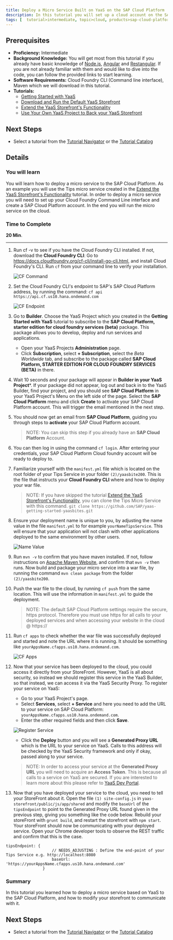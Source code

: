 ```yaml
---
title: Deploy a Micro Service Built on YaaS on the SAP Cloud Platform
description: In this tutorial you will set up a cloud account on the SAP Cloud Platform through your YaaS project. You will then deploy your Tips micro service to the cloud and point your Storefront to it.
tags: [  tutorial>intermediate, topic>cloud, products>sap-cloud-platform, products>sap-hybris-as-a-service-on-sap-hana-cloud-platform>sap-hybris-as-a-service-on-sap-hana-cloud-platform ]
---
```

## Prerequisites  
 - **Proficiency:** Intermediate
 - **Background Knowledge:**  You will get most from this tutorial if you already have basic knowledge of [Node.js](https://www.youtube.com/watch?v=pU9Q6oiQNd0), [Angular](https://docs.angularjs.org/guide/directive) and [Restangular](https://github.com/mgonto/restangular#starter-guide). If you are not already familiar with them and would like to dive into the code, you can follow the provided links to start learning.
 - **Software Requirements:** Cloud Foundry CLI (Command line interface), Maven which we will download in this tutorial.
 - **Tutorials:**
    - [Getting Started with YaaS](http://www.sap.com/developer/tutorials/yaas-getting-started.html)
    - [Download and Run the Default YaaS Storefront](http://www.sap.com/developer/tutorials/yaas-download-run-default-storefront.html)   
    - [Extend the YaaS Storefront's Functionality](http://www.sap.com/developer/tutorials/yaas-extend-storefront-functionality-webservice.html)
    - [Use Your Own YaaS Project to Back your YaaS Storefront](http://www.sap.com/developer/tutorials/yaas-create-project-backing-storefront.html)

## Next Steps
 - Select a tutorial from the [Tutorial Navigator](http://www.sap.com/developer/tutorial-navigator.html) or the [Tutorial Catalog](http://www.sap.com/developer/tutorials.html)

## Details
### You will learn  
You will learn how to deploy a micro service to the SAP Cloud Platform. As an example you will use the Tips micro service created in the [Extend the YaaS Storefront's Functionality](http://www.sap.com/developer/tutorials/yaas-extend-storefront-functionality-webservice.html) tutorial. In order to deploy a micro service you will need to set up your Cloud Foundry Command Line interface and create a SAP Cloud Platform account. In the end you will run the micro service on the cloud.

### Time to Complete
**20 Min**.

---

1. Run cf -v to see if you have the Cloud Foundry CLI installed. If not, download the **Cloud Foundry CLI**: Go to https://docs.cloudfoundry.org/cf-cli/install-go-cli.html, and install Cloud Foundry's CLI. Run `cf` from your command line to verify your installation.

    ![CF Command](cf-command.PNG)

2. Set the Cloud Foundry CLI's endpoint to SAP's SAP Cloud Platform address, by running the command: `cf api https://api.cf.us10.hana.ondemand.com`

    ![CF Endpoint](cf-cli-endpoint.PNG)

3. Go to **Builder**. Choose the YaaS Project which you created in the **Getting Started with YaaS** tutorial to subscribe to the **SAP Cloud Platform, starter edition for cloud foundry services (beta)** package. This package allows you to develop, deploy and run services and applications.
    - Open your YaaS Projects **Administration** page.
    - Click **Subscription**, select **+ Subscription**, select the *Beta Worldwide* tab, and subscribe to the package called **SAP Cloud Platform, STARTER EDITION FOR CLOUD FOUNDRY SERVICES (BETA)** in there.

4. Wait 10 seconds and your package will appear in **Builder in your YaaS Project***. If your package did not appear, log out and back in to the YaaS Builder, find your project, and you should see **SAP Cloud Platform** in your YaaS Project's Menu on the left side of the page. Select the **SAP Cloud Platform** menu and click **Create** to activate your SAP Cloud Platform account. This will trigger the email mentioned in the next step.

5. You should now get an email from **SAP Cloud Platform**, guiding you through steps to **activate** your SAP Cloud Platform account.

    > NOTE: You can skip this step if you already have an **SAP Cloud Platform** Account.

6. You can then log in using the command `cf login`. After entering your credentials, your SAP Cloud Platform Cloud foundry account will be ready to deploy to.

7. Familiarize yourself with the `manifest.yml` file which is located on the root folder of your Tips Service in your folder `(2)/yaasbite200`. This is the file that instructs your **Cloud Foundry CLI** where and how to deploy your war file.

    > NOTE: If you have skipped the tutorial [Extend the YaaS Storefront's Functionality](http://www.sap.com/developer/tutorials/yaas-extend-storefront-functionality-webservice.html), you can clone the Tips Micro Service with this command. `git clone https://github.com/SAP/yaas-getting-started-yaasbites.git`

8. Ensure your deployment name is unique to you, by adjusting the name value in the file `manifest.yml` to for example `yourNameTipsService`.  This will ensure that your application will not clash with other applications deployed to the same environment by other users.

    ![Name Value](tipsService.PNG)

9. Run `mvn -v` to confirm that you have maven installed. If not, follow instructions on [Apache Maven Website](https://maven.apache.org/install.html), and confirm that  `mvn -v` then runs.   Now build and package your micro service into a war file, by running the command `mvn clean package` from the folder `(2)/yaasbite200`.

10. Push the war file to the cloud, by running `cf push` from the same location. This will use the information in `manifest.yml` to guide the deployment.

    > NOTE: The default SAP Cloud Platform settings require the secure, https protocol. Therefore you must use https for all calls to your deployed services and when accessing your website in the cloud @ https://

11. Run `cf apps` to check whether the war file was successfully deployed and started and note the URL where it is running. It should be something like `yourAppsName.cfapps.us10.hana.ondemand.com`.

    ![CF Apps](cf-apps.PNG)

12. Now that your service has been deployed to the cloud, you could access it directly from your StoreFront. However, YaaS is all about security, so instead we should  register this service in the YaaS Builder, so that instead, we can access it via the YaaS Security Proxy.  To register your service on YaaS:
    - Go to your YaaS Project's page.
    - Select **Services**, select **+ Service** and here you need to add the URL to your service on SAP Cloud Platform: `yourAppsName.cfapps.us10.hana.ondemand.com`.
    - Enter the other required fields and then click **Save**.

    ![Register Service](register-service.PNG)

    - Click the **Deploy** button and you will see a **Generated Proxy URL** which is the URL to your service on YaaS. Calls to this address will be checked by the YaaS Security framework and only if okay, passed along to your service.

    > NOTE: In order to access your service at the  **Generated Proxy URL** you will need to acquire an **Access Token**. This is because all calls to a service on YaaS are secured. If you are interested to learn more about this please refer to [YaaS Dev Portal](https://devportal.yaas.io/).  

13. Now that you have deployed your service to the cloud, you need to tell your StoreFront about it.  Open the file `(1) site-config.js` in `yaas-storefront/public/js/app/shared` and modify the `baseUrl` of the `tipsEndpoint` to point to the Generated Proxy URL found given in the previous step, giving you something like the code below. Rebuild your storeFront with `grunt build`, and restart the storefront with `npm start`.  Your storeFront should now be communicating with your deployed service.  Open your Chrome developer tools to observe the REST traffic and confirm that this is the case.

```
tipsEndpoint: {
                    // NEEDS_ADJUSTING : Define the end-point of your Tips Service e.g. http://localhost:8080
                    baseUrl: 'https://yourAppsName.cfapps.us10.hana.ondemand.com'               
                }

```


### Summary
In this tutorial you learned how to deploy a micro service based on YaaS to the SAP Cloud Platform, and how to modify your storefront to communicate with it.

## Next Steps
 - Select a tutorial from the [Tutorial Navigator](http://www.sap.com/developer/tutorial-navigator.html) or the [Tutorial Catalog](http://www.sap.com/developer/tutorials.html)
